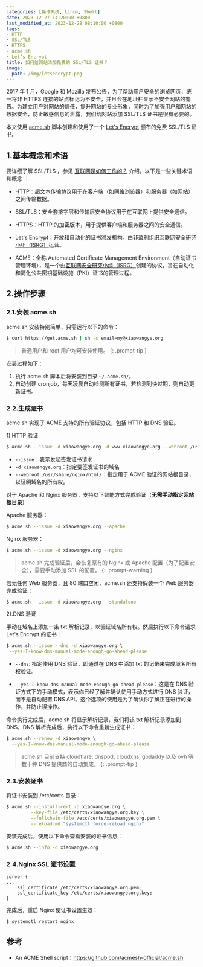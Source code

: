 ```yaml
---
categories: [操作系统, Linux, Shell]
date: 2023-12-27 14:20:00 +0800
last_modified_at: 2023-12-28 08:10:00 +0800
tags:
- HTTP
- SSL/TLS
- HTTPS
- acme.sh
- Let’s Encrypt
title: 如何给网站添加免费的 SSL/TLS 证书？
image:
  path: /img/letsencrypt.png
---
```


2017 年 1 月，Google 和 Mozilla 发布公告，为了帮助用户安全的浏览网页，统一将非 HTTPS 连接的站点标记为不安全，并且会在地址栏显示不安全网站的警告。为建立用户对网站的信任，提升网站的专业形象，同时为了加强用户和网站的数据安全，防止敏感信息的泄露，我们给网站添加 SSL/TLS 证书是很有必要的。

本文使用 [acme.sh](https://github.com/acmesh-official/acme.sh) 脚本创建和使用了一个 [Let's Encrypt](https://letsencrypt.org/) 颁布的免费 SSL/TLS 证书。

## 1.基本概念和术语

要详细了解 SSL/TLS ，参见 [互联网是如何工作的？](https://xiaowangye.org/posts/how-does-internet-work/#8使用-ssltls-确保互联网通信安全) 介绍。以下是一些关键术语和概念 ：

- HTTP：超文本传输协议用于在客户端（如网络浏览器）和服务器（如网站）之间传输数据。

- SSL/TLS：安全套接字层和传输层安全协议用于在互联网上提供安全通信。

- HTTPS：HTTP 的加密版本，用于提供客户端和服务器之间的安全通信。

- Let's Encrypt：开放和自动化的证书颁发机构。由非盈利组织[互联网安全研究小组（ISRG）](https://www.abetterinternet.org/)运营。

- ACME：全称 Automated Certificate Management Environment（自动证书管理环境），是一个由[互联网安全研究小组（ISRG）](https://www.abetterinternet.org/)创建的协议，旨在自动化和简化公共密钥基础设施（PKI）证书的管理过程。

## 2.操作步骤

### 2.1.安装 acme.sh

acme.sh 安装特别简单，只需运行以下的命令：

```bash
$ curl https://get.acme.sh | sh -s email=my@xiaowangye.org
```

> 普通用户和 root 用户均可安装使用。
{: .prompt-tip }

安装过程如下：

1. 执行 acme.sh 脚本后将安装到目录 `~/.acme.sh/`。
2. 自动创建 cronjob，每天凌晨自动检测所有证书，若检测到快过期，则自动更新证书。

### 2.2.生成证书

acme.sh 实现了 ACME 支持的所有验证协议，包括 HTTP 和 DNS 验证。

1).HTTP 验证

```bash
$ acme.sh --issue -d xiaowangye.org -d www.xiaowangye.org --webroot /usr/share/nginx/html/
```

- `--issue`：表示发起签发证书请求
- `-d xiaowangye.org`：指定要签发证书的域名
- `--webroot /usr/share/nginx/html/`：指定用于 ACME 验证的网站根目录，以证明域名的所有权。

对于 Apache 和 Nginx 服务器，支持以下智能方式完成验证（**无需手动指定网站根目录**）

Apache 服务器：

```bash
$ acme.sh --issue -d xiaowangye.org --apache
```

Nginx 服务器：

```bash
$ acme.sh --issue -d xiaowangye.org --nginx
```

> acme.sh 完成验证后，会恢复原有的 Nginx 或 Apache 配置（为了配置安全），需要手动添加 SSL 的配置。
{: .prompt-warning }

若无任何 Web 服务器，且 80 端口空闲，acme.sh 还支持假装一个 Web 服务器完成验证：

```bash
$ acme.sh --issue -d xiaowangye.org --standalone
```

2).DNS 验证

手动在域名上添加一条 txt 解析记录，以验证域名所有权。然后执行以下命令请求 Let's Encrypt 的证书：

```bash
$ acme.sh --issue --dns -d xiaowangye.org \
 --yes-I-know-dns-manual-mode-enough-go-ahead-please
```

- `--dns`: 指定使用 DNS 验证，即通过在 DNS 中添加 txt 的记录来完成域名所有权验证。

- `--yes-I-know-dns-manual-mode-enough-go-ahead-please`：这是在 DNS 验证方式下的手动模式，表示你已经了解并确认使用手动方式进行 DNS 验证，而不是自动配置 DNS API。这个选项的使用是为了确认你了解正在进行的操作，并防止误操作。

命令执行完成后，acme.sh 将显示解析记录，我们将该 txt 解析记录添加到 DNS，DNS 解析完成后，执行以下命令重新生成证书：

```bash
$ acme.sh --renew -d xiaowangye \
  --yes-I-know-dns-manual-mode-enough-go-ahead-please
```

> acme.sh 目前支持 cloudflare, dnspod, cloudxns, godaddy 以及 ovh 等数十种 DNS 提供商的自动集成。
{: .prompt-tip }

### 2.3.安装证书

将证书安装到 /etc/certs 目录：

```bash
$ acme.sh --install-cert -d xiaowangye.org \
         --key-file /etc/certs/xiaowangye.org.key \
         --fullchain-file /etc/certs/xiaowangye.org.pem \
         --reloadcmd "systemctl force-reload nginx"
```

安装完成后，使用以下命令查看安装的证书信息：

```bash
$ acme.sh --info -d xiaowangye.org
```

### 2.4.Nginx SSL 证书设置

```nginx
server {
...
    ssl_certificate /etc/certs/xiaowangye.org.pem;
    ssl_certificate_key /etc/certs/xiaowangye.org.key;
}
```

完成后，重启 Nginx 使证书设置生效：

```bash
$ systemctl restart nginx
```

## 参考

- An ACME Shell script：<https://github.com/acmesh-official/acme.sh>
